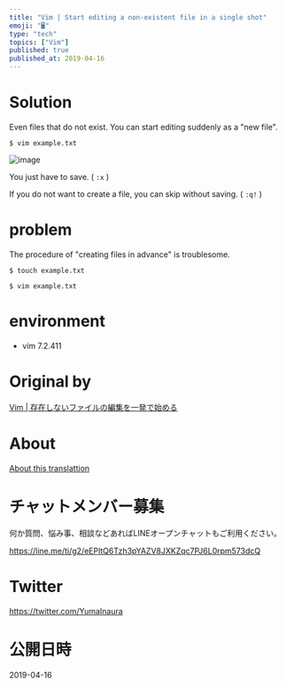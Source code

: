 ```yaml
---
title: "Vim | Start editing a non-existent file in a single shot"
emoji: "🖥"
type: "tech"
topics: ["Vim"]
published: true
published_at: 2019-04-16
---
```


# Solution 

Even files that do not exist. You can start editing suddenly as a "new file".

`$ vim example.txt`

 

![image](https://qiita-image-store.s3.amazonaws.com/0/90607/4b68e8aa-1c6a-5f2d-dd63-5a2328a9fd5f.png)

You just have to save. ( `:x` )

If you do not want to create a file, you can skip without saving. ( `:q!` )

# problem 

The procedure of "creating files in advance" is troublesome.

`$ touch example.txt`

 

`$ vim example.txt`

 
# environment 

- vim 7.2.411   


# Original by
[Vim | 存在しないファイルの編集を一発で始める](https://qiita.com/Yinaura/items/04c364283e71f489ee8a)

# About

[About this translattion](https://qiita.com/YumaInaura/items/7f6fd1e9310a6816469a)








<!-- Update From Qiita API -->

# チャットメンバー募集


何か質問、悩み事、相談などあればLINEオープンチャットもご利用ください。

https://line.me/ti/g2/eEPltQ6Tzh3pYAZV8JXKZqc7PJ6L0rpm573dcQ





# Twitter


https://twitter.com/YumaInaura


<!-- Update From Qiita API -->



# 公開日時

2019-04-16
